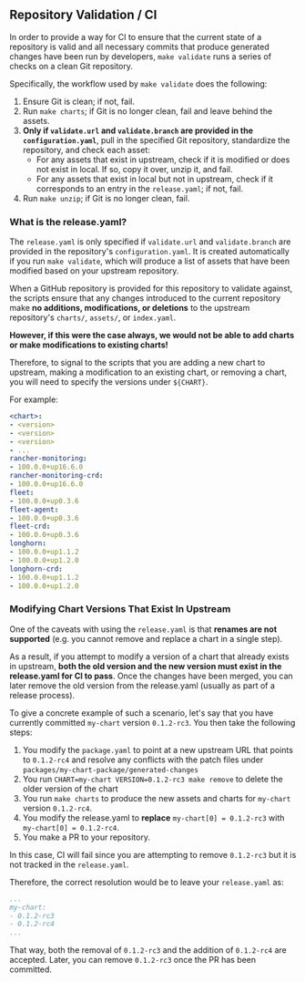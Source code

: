 ## Repository Validation / CI

In order to provide a way for CI to ensure that the current state of a repository is valid and all necessary commits that produce generated changes have been run by developers, `make validate` runs a series of checks on a clean Git repository.

Specifically, the workflow used by `make validate` does the following:
1. Ensure Git is clean; if not, fail.
2. Run `make charts`; if Git is no longer clean, fail and leave behind the assets.
3. **Only if `validate.url` and `validate.branch` are provided in the `configuration.yaml`**, pull in the specified Git repository, standardize the repository, and check each asset:
   - For any assets that exist in upstream, check if it is modified or does not exist in local. If so, copy it over, unzip it, and fail.
   - For any assets that exist in local but not in upstream, check if it corresponds to an entry in the `release.yaml`; if not, fail.
4. Run `make unzip`; if Git is no longer clean, fail.

### What is the release.yaml?

The `release.yaml` is only specified if `validate.url` and `validate.branch` are provided in the repository's `configuration.yaml`. It is created automatically if you run `make validate`, which will produce a list of assets that have been modified based on your upstream repository.

When a GitHub repository is provided for this repository to validate against, the scripts ensure that any changes introduced to the current repository make **no additions, modifications, or deletions** to the upstream repository's `charts/`, `assets/`, or `index.yaml`.

**However, if this were the case always, we would not be able to add charts or make modifications to existing charts!** 

Therefore, to signal to the scripts that you are adding a new chart to upstream, making a modification to an existing chart, or removing a chart, you will need to specify the versions under `${CHART}`. 

For example:

```yaml
<chart>: 
- <version>
- <version>
- <version>
- ...
rancher-monitoring:
- 100.0.0+up16.6.0
rancher-monitoring-crd:
- 100.0.0+up16.6.0
fleet:
- 100.0.0+up0.3.6
fleet-agent:
- 100.0.0+up0.3.6
fleet-crd:
- 100.0.0+up0.3.6
longhorn:
- 100.0.0+up1.1.2
- 100.0.0+up1.2.0
longhorn-crd:
- 100.0.0+up1.1.2
- 100.0.0+up1.2.0
```

### Modifying Chart Versions That Exist In Upstream

One of the caveats with using the `release.yaml` is that **renames are not supported** (e.g. you cannot remove and replace a chart in a single step). 

As a result, if you attempt to modify a version of a chart that already exists in upstream, **both the old version and the new version must exist in the release.yaml for CI to pass**. Once the changes have been merged, you can later remove the old version from the release.yaml (usually as part of a release process).

To give a concrete example of such a scenario, let's say that you have currently committed `my-chart` version `0.1.2-rc3`. You then take the following steps:
1. You modify the `package.yaml` to point at a new upstream URL that points to `0.1.2-rc4` and resolve any conflicts with the patch files under `packages/my-chart-package/generated-changes`
2. You run `CHART=my-chart VERSION=0.1.2-rc3 make remove` to delete the older version of the chart
3. You run `make charts` to produce the new assets and charts for `my-chart` version `0.1.2-rc4`.
4. You modify the release.yaml to **replace** `my-chart[0] = 0.1.2-rc3` with `my-chart[0] = 0.1.2-rc4`.
4. You make a PR to your repository.

In this case, CI will fail since you are attempting to remove `0.1.2-rc3` but it is not tracked in the `release.yaml`.

Therefore, the correct resolution would be to leave your `release.yaml` as:

```yaml
...
my-chart:
- 0.1.2-rc3
- 0.1.2-rc4
...
```

That way, both the removal of `0.1.2-rc3` and the addition of `0.1.2-rc4` are accepted. Later, you can remove `0.1.2-rc3` once the PR has been committed.
